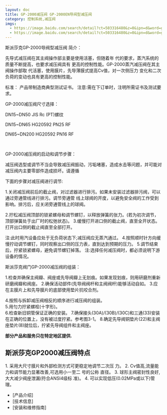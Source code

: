 ```yaml
---
layout: doc
title: GP-2000减压阀 GP-2000EN导阀型减压阀
category: 控制系统,减压阀
imgs:
  - https://image.baidu.com/search/detail?ct=503316480&z=0&ipn=d&word=gp2000减压阀&step_word=&hs=0&pn=6&spn=0&di=1000&pi=0&rn=1&tn=baiduimagedetail&is=0%2C0&istype=0&ie=utf-8&oe=utf-8&in=&cl=2&lm=-1&st=undefined&cs=2229642910%2C1554581727&os=636555340%2C21107539
  - https://image.baidu.com/search/detail?ct=503316480&z=0&ipn=d&word=gp2000减压阀&step_word=&hs=0&pn=63&spn=0&di=110&pi=0&rn=1&tn=baiduimagedetail&is=0%2C0&istype=0&ie=utf-8&oe=utf-8&in=&cl=2&lm=-1&st=undefined&cs=1898392888%2C1933460772&os=4187388981%2C2846997
---
```


斯派莎克GP-2000导阀型减压阀 简介：

先导式减压阀在其主阀操作部主要是使用活塞，但随着年 代的要求，蒸汽系统的质量不断提高，也要求减压阀具有 更高的控制性能。GP-2000蒸汽减压阀在其主阀操作部取 代活塞，使用膜片，先导薄膜式提高Cv值，对一次侧压力 变化和二次负荷的变动也具有更高的控制性能。

标准：
产品带制造商典型测试证书。
注意:需在下订单时，注明所需证书及测试要求。

GP-2000减压阀尺寸选择：

DN15~DN50 JIS Rc (PT)螺纹

DN15~DN65 HG20592 PN25 RF

DN65~DN200 HG20592 PN16 RF

 

GP-2000减压阀的启动和调节步骤：

减压阀选型或调节不当会导致减压阀振动，污垢堵塞，造成水击等问题，并可能对减压阀内主要零部件造成损坏。请遵循

下面的步骤对减压阀进行调节:

1.关闭减压阀前后的截止阀，对过滤器进行排污。如果未安装过滤器排污阀，可以通过旁通管线进行排污。调节旁通管 线上球阀的开度，以避免安全阀的工作受到影响。排污后，应关闭旁通管线上的球阀。

2.拧松减压阀顶部的锁紧螺母和调节螺钉，以释放弹簧的张力。(若为初次调节，顶部弹簧处于出厂时的松弛状态)。 3.缓慢打开进口侧的截止阀，直至全开状态。打开出口侧的截止阀直至全部打开。

注:此时用汽设备应处于无负荷状态下;减压阀应无蒸汽通过。 4.按照顺时针方向缓慢拧动调节螺钉，同时观察出口侧的压力表，直到达到预期的压力。 5.调节结束后，拧紧锁紧螺母，避免调节螺钉掉落。 注:选择任何减压阀时，都必须说明下游设备的情况。

斯派莎克阀门GP-2000减压阀的组装：

1.检查并确保主阀瓣、阀座或先导阀瓣上无划痕。如果发现划痕，则用研磨剂重新研磨阀瓣和阀座。 2.确保活动部件(先导阀阀杆和主阀阀杆)能够活动自如。 3.应在主膜片上和先导膜片的底部使用垫片抗咬合剂。

4.按照与拆卸减压阀相反的顺序进行减压阀的组装。  
5.用匀力拧紧螺栓(十字形)。  
6.检查新旧铜管保证正确的安装。 7.确保接头(30A)/(30B)/(30C)和三通(33)安装在正确的位置上，没有被过度拧紧。参考图3-1。 8.确定先导阀铜垫片(22)和主阀座垫片(8)就位后，拧紧先导阀组件和主阀座。

**部分产品和服务只在特定地区提供.**

## 斯派莎克GP2000减压阀特点

1\. 采用大尺寸膜片和外部检测方式可更稳定地调节二次压 力。 2. Cv值高,流量能力和调节能力显著改善,可选用小一至二 号的公称 直径。 3. 球形主阀密封性良好,大大减少阀座泄漏(符合ANSI4级标 准)。 4. 可以实现低压(0.02MPa或以下)管理。

- [产品介绍]
- [技术信息]
- [安装和维修指南]
